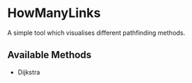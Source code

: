 # HowManyLinks

A simple tool which visualises different pathfinding methods.

## Available Methods

* Dijkstra





 


